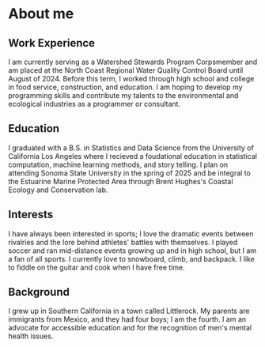# About me
## Work Experience
I am currently serving as a Watershed Stewards Program Corpsmember and am placed at the North Coast Regional Water Quality Control Board until August of 2024. Before this term, I worked through high school and college in food service, construction, and education. I am hoping to develop my programming skills and contribute my talents to the environmental and ecological industries as a programmer or consultant. 
## Education
I graduated with a B.S. in Statistics and Data Science from the University of California Los Angeles where I recieved a foudational education in statistical computation, machine learning methods, and story telling. I plan on attending Sonoma State University in the spring of 2025 and be integral to the Estuarine Marine Protected Area through Brent Hughes's Coastal Ecology and Conservation lab.
## Interests
I have always been interested in sports; I love the dramatic events between rivalries and the lore behind athletes' battles with themselves. I played soccer and ran mid-distance events growing up and in high school, but I am a fan of all sports. I currently love to snowboard, climb, and backpack. I like to fiddle on the guitar and cook when I have free time. 
## Background
I grew up in Southern California in a town called Littlerock. My parents are immigrants from Mexico, and they had four boys; I am the fourth. I am an advocate for accessible education and for the recognition of men's mental health issues. 


<!--
**coderbellinger/coderbellinger** is a ✨ _special_ ✨ repository because its `README.md` (this file) appears on your GitHub profile.

Here are some ideas to get you started:

- 🔭 I’m currently working on ...
- 🌱 I’m currently learning ...
- 👯 I’m looking to collaborate on ...
- 🤔 I’m looking for help with ...
- 💬 Ask me about ...
- 📫 How to reach me: ...
- 😄 Pronouns: ...
- ⚡ Fun fact: ...
-->
